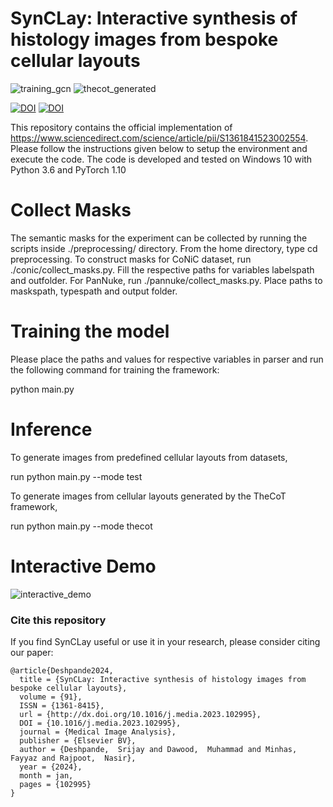 # SynCLay: Interactive synthesis of histology images from bespoke cellular layouts

![training_gcn](https://github.com/Srijay/SynCLay-Framework/assets/6882352/268b3cfb-6cea-4311-8a34-3e83eef74000)
![thecot_generated](https://github.com/Srijay/SynCLay-Framework/assets/6882352/d92065a0-308b-4b50-aeda-b09f9e15c430)

<a href="#cite-this-repository"><img src="https://img.shields.io/badge/Cite%20this%20repository-BibTeX-brightgreen" alt="DOI"></a> <a href="https://doi.org/10.1016/j.media.2023.102995"><img src="https://img.shields.io/badge/DOI-10.1038%2Fs43856--022--00186--5-blue" alt="DOI"></a>
<br>

This repository contains the official implementation of https://www.sciencedirect.com/science/article/pii/S1361841523002554. Please follow the instructions given below to setup the environment and execute the code. The code is developed and tested on Windows 10 with Python 3.6 and PyTorch 1.10

# Collect Masks

The semantic masks for the experiment can be collected by running the scripts inside ./preprocessing/ directory. From the home directory, type cd preprocessing. To construct masks for CoNiC dataset, run ./conic/collect_masks.py. Fill the respective paths for variables labelspath and outfolder. For PanNuke, run ./pannuke/collect_masks.py. Place paths to maskspath, typespath and output folder. 

# Training the model

Please place the paths and values for respective variables in parser and run the following command for training the framework:

python main.py

# Inference

To generate images from predefined cellular layouts from datasets,

run python main.py --mode test

To generate images from cellular layouts generated by the TheCoT framework,

run python main.py --mode thecot

# Interactive Demo

![interactive_demo](https://github.com/Srijay/SynCLay-Framework/assets/6882352/ab5847ac-c93e-4953-8587-58ee4c8e93cb)


### Cite this repository

If you find SynCLay useful or use it in your research, please consider citing our paper:

```
@article{Deshpande2024,
  title = {SynCLay: Interactive synthesis of histology images from bespoke cellular layouts},
  volume = {91},
  ISSN = {1361-8415},
  url = {http://dx.doi.org/10.1016/j.media.2023.102995},
  DOI = {10.1016/j.media.2023.102995},
  journal = {Medical Image Analysis},
  publisher = {Elsevier BV},
  author = {Deshpande,  Srijay and Dawood,  Muhammad and Minhas,  Fayyaz and Rajpoot,  Nasir},
  year = {2024},
  month = jan,
  pages = {102995}
}
```


